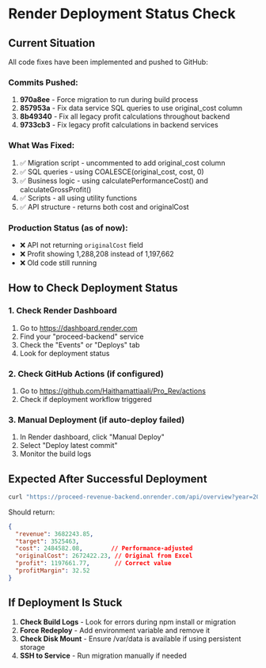 # Render Deployment Status Check

## Current Situation
All code fixes have been implemented and pushed to GitHub:

### Commits Pushed:
1. **970a8ee** - Force migration to run during build process
2. **857953a** - Fix data service SQL queries to use original_cost column  
3. **8b49340** - Fix all legacy profit calculations throughout backend
4. **9733cb3** - Fix legacy profit calculations in backend services

### What Was Fixed:
1. ✅ Migration script - uncommented to add original_cost column
2. ✅ SQL queries - using COALESCE(original_cost, cost, 0)
3. ✅ Business logic - using calculatePerformanceCost() and calculateGrossProfit()
4. ✅ Scripts - all using utility functions
5. ✅ API structure - returns both cost and originalCost

### Production Status (as of now):
- ❌ API not returning `originalCost` field
- ❌ Profit showing 1,288,208 instead of 1,197,662
- ❌ Old code still running

## How to Check Deployment Status

### 1. Check Render Dashboard
1. Go to https://dashboard.render.com
2. Find your "proceed-backend" service
3. Check the "Events" or "Deploys" tab
4. Look for deployment status

### 2. Check GitHub Actions (if configured)
1. Go to https://github.com/Haithamattiaali/Pro_Rev/actions
2. Check if deployment workflow triggered

### 3. Manual Deployment (if auto-deploy failed)
1. In Render dashboard, click "Manual Deploy"
2. Select "Deploy latest commit"
3. Monitor the build logs

## Expected After Successful Deployment

```bash
curl "https://proceed-revenue-backend.onrender.com/api/overview?year=2025&period=MTD&month=1" | jq '.overview'
```

Should return:
```json
{
  "revenue": 3682243.85,
  "target": 3525463,
  "cost": 2484582.08,        // Performance-adjusted
  "originalCost": 2672422.23, // Original from Excel
  "profit": 1197661.77,       // Correct value
  "profitMargin": 32.52
}
```

## If Deployment Is Stuck

1. **Check Build Logs** - Look for errors during npm install or migration
2. **Force Redeploy** - Add environment variable and remove it
3. **Check Disk Mount** - Ensure /var/data is available if using persistent storage
4. **SSH to Service** - Run migration manually if needed